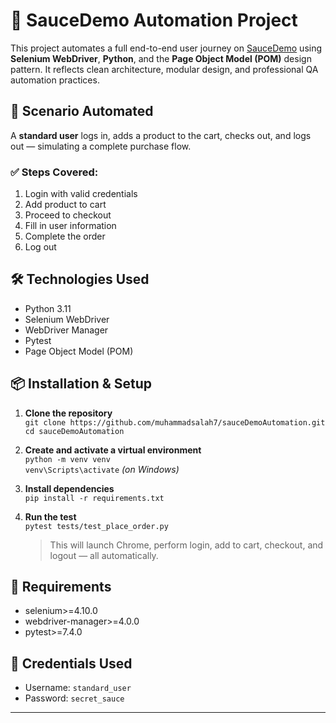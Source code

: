 # 🧪 SauceDemo Automation Project  
This project automates a full end-to-end user journey on [SauceDemo](https://www.saucedemo.com/) using **Selenium WebDriver**, **Python**, and the **Page Object Model (POM)** design pattern. It reflects clean architecture, modular design, and professional QA automation practices.

## 🚀 Scenario Automated  
A **standard user** logs in, adds a product to the cart, checks out, and logs out — simulating a complete purchase flow.

### ✅ Steps Covered:  
1. Login with valid credentials  
2. Add product to cart  
3. Proceed to checkout  
4. Fill in user information  
5. Complete the order  
6. Log out

## 🛠️ Technologies Used  
- Python 3.11  
- Selenium WebDriver  
- WebDriver Manager  
- Pytest  
- Page Object Model (POM)

## 📦 Installation & Setup  
1. **Clone the repository**  
   `git clone https://github.com/muhammadsalah7/sauceDemoAutomation.git`  
   `cd sauceDemoAutomation`

2. **Create and activate a virtual environment**  
   `python -m venv venv`  
   `venv\Scripts\activate`  *(on Windows)*

3. **Install dependencies**  
   `pip install -r requirements.txt`

4. **Run the test**  
   `pytest tests/test_place_order.py`  
   > This will launch Chrome, perform login, add to cart, checkout, and logout — all automatically.

## 📁 Requirements  
- selenium>=4.10.0  
- webdriver-manager>=4.0.0  
- pytest>=7.4.0

## 📌 Credentials Used  
- Username: `standard_user`  
- Password: `secret_sauce`

---






